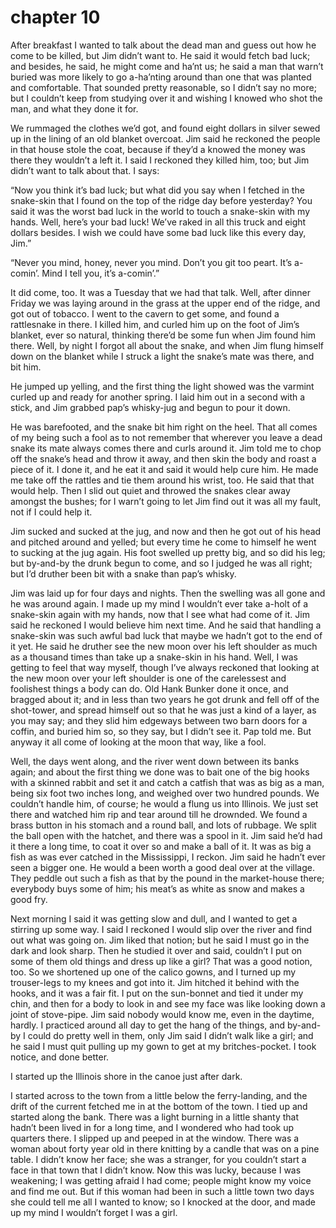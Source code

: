 # chapter 10

After breakfast I wanted to talk about the dead man and guess out how
he come to be killed, but Jim didn’t want to. He said it would fetch
bad luck; and besides, he said, he might come and ha’nt us; he said a
man that warn’t buried was more likely to go a-ha’nting around than one
that was planted and comfortable. That sounded pretty reasonable, so I
didn’t say no more; but I couldn’t keep from studying over it and
wishing I knowed who shot the man, and what they done it for.

We rummaged the clothes we’d got, and found eight dollars in silver
sewed up in the lining of an old blanket overcoat. Jim said he reckoned
the people in that house stole the coat, because if they’d a knowed the
money was there they wouldn’t a left it. I said I reckoned they killed
him, too; but Jim didn’t want to talk about that. I says:

“Now you think it’s bad luck; but what did you say when I fetched in
the snake-skin that I found on the top of the ridge day before
yesterday? You said it was the worst bad luck in the world to touch a
snake-skin with my hands. Well, here’s your bad luck! We’ve raked in
all this truck and eight dollars besides. I wish we could have some bad
luck like this every day, Jim.”

“Never you mind, honey, never you mind. Don’t you git too peart. It’s
a-comin’. Mind I tell you, it’s a-comin’.”

It did come, too. It was a Tuesday that we had that talk. Well, after
dinner Friday we was laying around in the grass at the upper end of the
ridge, and got out of tobacco. I went to the cavern to get some, and
found a rattlesnake in there. I killed him, and curled him up on the
foot of Jim’s blanket, ever so natural, thinking there’d be some fun
when Jim found him there. Well, by night I forgot all about the snake,
and when Jim flung himself down on the blanket while I struck a light
the snake’s mate was there, and bit him.

He jumped up yelling, and the first thing the light showed was the
varmint curled up and ready for another spring. I laid him out in a
second with a stick, and Jim grabbed pap’s whisky-jug and begun to pour
it down.

He was barefooted, and the snake bit him right on the heel. That all
comes of my being such a fool as to not remember that wherever you
leave a dead snake its mate always comes there and curls around it. Jim
told me to chop off the snake’s head and throw it away, and then skin
the body and roast a piece of it. I done it, and he eat it and said it
would help cure him. He made me take off the rattles and tie them
around his wrist, too. He said that that would help. Then I slid out
quiet and throwed the snakes clear away amongst the bushes; for I
warn’t going to let Jim find out it was all my fault, not if I could
help it.

Jim sucked and sucked at the jug, and now and then he got out of his
head and pitched around and yelled; but every time he come to himself
he went to sucking at the jug again. His foot swelled up pretty big,
and so did his leg; but by-and-by the drunk begun to come, and so I
judged he was all right; but I’d druther been bit with a snake than
pap’s whisky.

Jim was laid up for four days and nights. Then the swelling was all
gone and he was around again. I made up my mind I wouldn’t ever take
a-holt of a snake-skin again with my hands, now that I see what had
come of it. Jim said he reckoned I would believe him next time. And he
said that handling a snake-skin was such awful bad luck that maybe we
hadn’t got to the end of it yet. He said he druther see the new moon
over his left shoulder as much as a thousand times than take up a
snake-skin in his hand. Well, I was getting to feel that way myself,
though I’ve always reckoned that looking at the new moon over your left
shoulder is one of the carelessest and foolishest things a body can do.
Old Hank Bunker done it once, and bragged about it; and in less than
two years he got drunk and fell off of the shot-tower, and spread
himself out so that he was just a kind of a layer, as you may say; and
they slid him edgeways between two barn doors for a coffin, and buried
him so, so they say, but I didn’t see it. Pap told me. But anyway it
all come of looking at the moon that way, like a fool.

Well, the days went along, and the river went down between its banks
again; and about the first thing we done was to bait one of the big
hooks with a skinned rabbit and set it and catch a catfish that was as
big as a man, being six foot two inches long, and weighed over two
hundred pounds. We couldn’t handle him, of course; he would a flung us
into Illinois. We just set there and watched him rip and tear around
till he drownded. We found a brass button in his stomach and a round
ball, and lots of rubbage. We split the ball open with the hatchet, and
there was a spool in it. Jim said he’d had it there a long time, to
coat it over so and make a ball of it. It was as big a fish as was ever
catched in the Mississippi, I reckon. Jim said he hadn’t ever seen a
bigger one. He would a been worth a good deal over at the village. They
peddle out such a fish as that by the pound in the market-house there;
everybody buys some of him; his meat’s as white as snow and makes a
good fry.

Next morning I said it was getting slow and dull, and I wanted to get a
stirring up some way. I said I reckoned I would slip over the river and
find out what was going on. Jim liked that notion; but he said I must
go in the dark and look sharp. Then he studied it over and said,
couldn’t I put on some of them old things and dress up like a girl?
That was a good notion, too. So we shortened up one of the calico
gowns, and I turned up my trouser-legs to my knees and got into it. Jim
hitched it behind with the hooks, and it was a fair fit. I put on the
sun-bonnet and tied it under my chin, and then for a body to look in
and see my face was like looking down a joint of stove-pipe. Jim said
nobody would know me, even in the daytime, hardly. I practiced around
all day to get the hang of the things, and by-and-by I could do pretty
well in them, only Jim said I didn’t walk like a girl; and he said I
must quit pulling up my gown to get at my britches-pocket. I took
notice, and done better.

I started up the Illinois shore in the canoe just after dark.

I started across to the town from a little below the ferry-landing, and
the drift of the current fetched me in at the bottom of the town. I
tied up and started along the bank. There was a light burning in a
little shanty that hadn’t been lived in for a long time, and I wondered
who had took up quarters there. I slipped up and peeped in at the
window. There was a woman about forty year old in there knitting by a
candle that was on a pine table. I didn’t know her face; she was a
stranger, for you couldn’t start a face in that town that I didn’t
know. Now this was lucky, because I was weakening; I was getting afraid
I had come; people might know my voice and find me out. But if this
woman had been in such a little town two days she could tell me all I
wanted to know; so I knocked at the door, and made up my mind I
wouldn’t forget I was a girl.